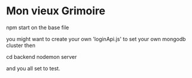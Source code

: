 # Mon vieux Grimoire

npm start on the base file

you might want to create your own 'loginApi.js' to set your own mongodb cluster then

cd backend
nodemon server 

and you all set to test. 
